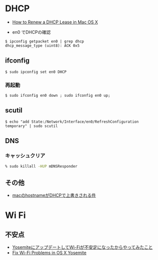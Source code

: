# DHCP

- [How to Renew a DHCP Lease in Mac OS X](http://osxdaily.com/2013/02/11/renew-dhcp-lease-mac-os-x/)

- en0 でDHCPの確認

```
$ ipconfig getpacket en0 | grep dhcp
dhcp_message_type (uint8): ACK 0x5
```

## ifconfig

```
$ sudo ipconfig set en0 DHCP
```

### 再起動

~~~
$ sudo ifconfig en0 down ; sudo ifconfig en0 up;
~~~

## scutil

```
$ echo "add State:/Network/Interface/en0/RefreshConfiguration temporary" | sudo scutil
```

## DNS

### キャッシュクリア

~~~zsh
% sudo killall -HUP mDNSResponder
~~~

## その他

- [macのhostnameがDHCPで上書きされる件 ](http://blog.kenichikat.org/2012/11/machostnamedhcp.html)


# Wi Fi

## 不安点

- [YosemiteにアップデートしてWi-Fiが不安定になったからやってみたこと](http://qiita.com/BeMarble/items/f22095141e734e577e79)
- [Fix Wi-Fi Problems in OS X Yosemite](http://osxdaily.com/2014/10/25/fix-wi-fi-problems-os-x-yosemite/)
